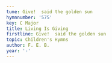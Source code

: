 ```yaml
---
tune: Give!  said the golden sun
hymnnumber: '575'
key: C Major
title: Living Is Giving
firstline: Give!  said the golden sun
topic: Children's Hymns
author: F. E. B.
year: '-'
---
```

